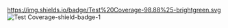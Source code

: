 https://img.shields.io/badge/Test%20Coverage-98.88%25-brightgreen.svg
![Test Coverage-shield-badge-1](https://img.shields.io/badge/Test%20Coverage-98.88%25-brightgreen.svg)